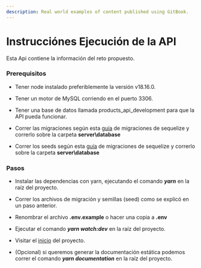 ```yaml
---
description: Real world examples of content published using GitBook.
---
```


# Instrucciónes Ejecución de la API

Esta Api contiene la información del reto propuesto.

### Prerequisitos

- Tener node instalado preferiblemente la versión v18.16.0.

- Tener un motor de MySQL corriendo en el puerto 3306.

- Tener una base de datos llamada products_api_development para que la API pueda funcionar.


- Correr las migraciones según esta [guía](https://sequelize.org/docs/v6/other-topics/migrations/) de migraciones de sequelize y correrlo sobre la carpeta **server\database**

- Correr los seeds según esta [guía](https://sequelize.org/docs/v6/other-topics/migrations/) de migraciones de sequelize y correrlo sobre la carpeta **server\database**


### Pasos

- Instalar las dependencias con yarn, ejecutando el comando ***yarn*** en la raíz del proyecto.

- Correr los archivos de migración y semillas (seed) como se explicó en un paso anterior.

- Renombrar el archivo **.env.example** o hacer una copia a **.env**

- Ejecutar el comando ***yarn watch:dev*** en la raíz del proyecto.

- Visitar el [inicio](http://localhost:3000) del proyecto.

- (Opcional) si queremos generar la documentación estática podemos correr el comando ***yarn documentation*** en la raíz del proyecto.



